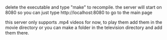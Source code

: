 delete the executable and type "make" to recompile. the server will start on 8080 so you can just type http://localhost:8080 to go to the main page

this server only supports .mp4 videos for now, to play them add them in the movie directory or you can make a folder in the television directory and add them there. 
